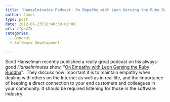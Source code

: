 ```yaml
---
title: 'Hanselminutes Podcast: On Empathy with Leon Gersing the Ruby Buddha'
author: James
type: post
date: 2012-06-23T18:40:30+00:00
url: /?p=275
categories:
  - General
  - Software Development

---
```

Scott Hanselman recently published a really great podcast on his always-good _Hanselminutes_ show, “[On Empathy with Leon Gersing the Ruby Buddha][1]”.&nbsp; They discuss how important it is to maintain empathy when dealing with others on the Internet as well as in real life, and the importance of keeping a direct connection to your end customers and colleagues in your community. It should be required listening for those in the software industry.

 [1]: http://hanselminutes.com/323/on-empathy-with-leon-gersing-the-ruby-buddha